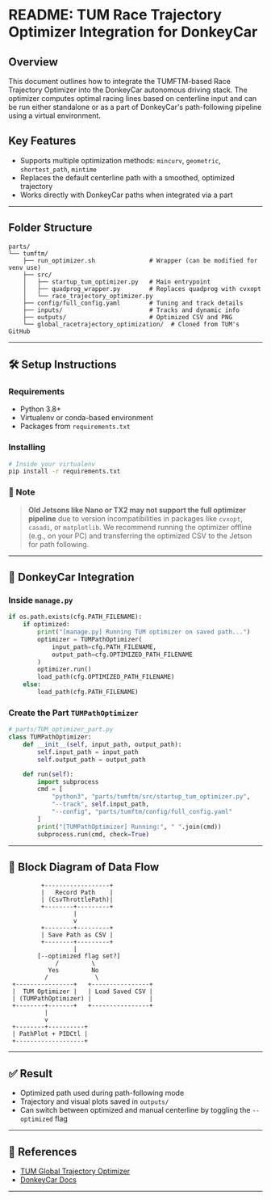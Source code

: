 # README: TUM Race Trajectory Optimizer Integration for DonkeyCar

## Overview
This document outlines how to integrate the TUMFTM-based Race Trajectory Optimizer into the DonkeyCar autonomous driving stack. The optimizer computes optimal racing lines based on centerline input and can be run either standalone or as a part of DonkeyCar's path-following pipeline using a virtual environment.

## Key Features
- Supports multiple optimization methods: `mincurv`, `geometric`, `shortest_path`, `mintime`
- Replaces the default centerline path with a smoothed, optimized trajectory
- Works directly with DonkeyCar paths when integrated via a part

---

## Folder Structure
```
parts/
└── tumftm/
    ├── run_optimizer.sh               # Wrapper (can be modified for venv use)
    ├── src/
    │   ├── startup_tum_optimizer.py   # Main entrypoint
    │   ├── quadprog_wrapper.py        # Replaces quadprog with cvxopt
    │   └── race_trajectory_optimizer.py
    ├── config/full_config.yaml        # Tuning and track details
    ├── inputs/                        # Tracks and dynamic info
    ├── outputs/                       # Optimized CSV and PNG
    └── global_racetrajectory_optimization/  # Cloned from TUM's GitHub
```

---

## 🛠 Setup Instructions

### Requirements
- Python 3.8+
- Virtualenv or conda-based environment
- Packages from `requirements.txt`

### Installing
```bash
# Inside your virtualenv
pip install -r requirements.txt
```

### 🔺 Note
> **Old Jetsons like Nano or TX2 may not support the full optimizer pipeline** due to version incompatibilities in packages like `cvxopt`, `casadi`, or `matplotlib`. We recommend running the optimizer offline (e.g., on your PC) and transferring the optimized CSV to the Jetson for path following.

---

## 🚗 DonkeyCar Integration

### Inside `manage.py`
```python
if os.path.exists(cfg.PATH_FILENAME):
    if optimized:
        print("[manage.py] Running TUM optimizer on saved path...")
        optimizer = TUMPathOptimizer(
            input_path=cfg.PATH_FILENAME,
            output_path=cfg.OPTIMIZED_PATH_FILENAME
        )
        optimizer.run()
        load_path(cfg.OPTIMIZED_PATH_FILENAME)
    else:
        load_path(cfg.PATH_FILENAME)
```

### Create the Part `TUMPathOptimizer`
```python
# parts/TUM_optimizer_part.py
class TUMPathOptimizer:
    def __init__(self, input_path, output_path):
        self.input_path = input_path
        self.output_path = output_path

    def run(self):
        import subprocess
        cmd = [
            "python3", "parts/tumftm/src/startup_tum_optimizer.py",
            "--track", self.input_path,
            "--config", "parts/tumftm/config/full_config.yaml"
        ]
        print("[TUMPathOptimizer] Running:", " ".join(cmd))
        subprocess.run(cmd, check=True)
```

---

## 🔄 Block Diagram of Data Flow
```
         +------------------+
         |   Record Path    |
         | (CsvThrottlePath)|
         +--------+---------+
                  |
                  v
         +--------+---------+
         | Save Path as CSV |
         +--------+---------+
                  |
        [--optimized flag set?]
             /         \
           Yes         No
          /             \
 +----------------+   +----------------+
 |  TUM Optimizer |   | Load Saved CSV |
 | (TUMPathOptimizer) |                |
 +--------+-------+   +----------------+
          |
          v
 +--------+----------+
 | PathPlot + PIDCtl |
 +-------------------+
```

---

## ✅ Result
- Optimized path used during path-following mode
- Trajectory and visual plots saved in `outputs/`
- Can switch between optimized and manual centerline by toggling the `--optimized` flag

---

## 📎 References
- [TUM Global Trajectory Optimizer](https://github.com/TUMFTM/global_racetrajectory_optimization)
- [DonkeyCar Docs](https://docs.donkeycar.com)

---